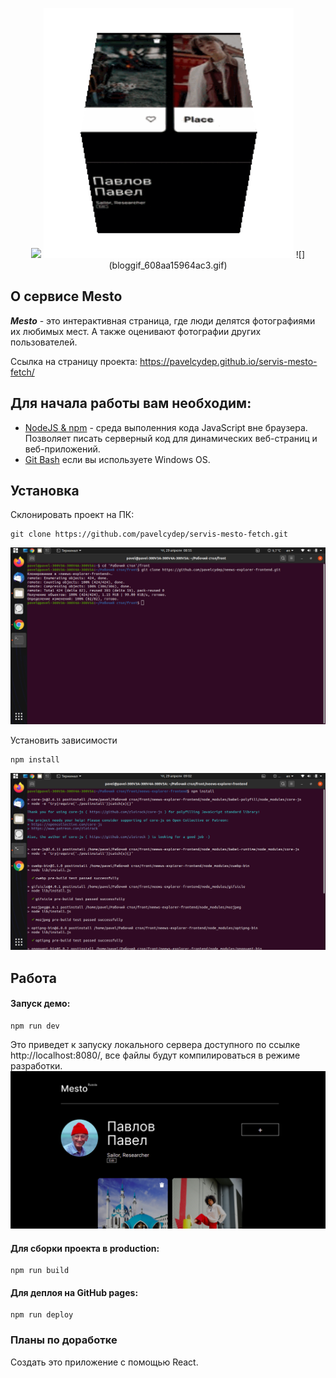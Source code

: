 
<p align="center">
    <img src="https://res.cloudinary.com/prysya/image/upload/v1586434550/logo_bdsdvx.svg" width="400">
      <img src="bloggif_608aa15964ac3.gif" width="400">
    ![](bloggif_608aa15964ac3.gif)
</p>


## О сервисе Mesto

**_Mesto_** - это интерактивная страница, где люди делятся фотографиями их любимых мест.
А также оценивают фотографии других пользователей.

Ссылка на страницу проекта:  https://pavelcydep.github.io/servis-mesto-fetch/

## Для начала работы вам необходим:

- <a href="https://nodejs.org/en/">NodeJS & npm<a> - среда выполенния кода JavaScript вне браузера. Позволяет писать серверный код для динамических веб-страниц и веб-приложений.
- <a href="https://gitforwindows.org/">Git Bash<a> если вы используете Windows OS.

## Установка

Склонировать проект на ПК:

    git clone https://github.com/pavelcydep/servis-mesto-fetch.git
![клонирование проекта github](top2.png)

Установить зависимости

    npm install
![установить зависимости](top3.png)
## Работа

#### Запуск демо:

    npm run dev
    
Это приведет к запуску локального сервера доступного по ссылке http://localhost:8080/, все файлы будут компилироваться в режиме разработки.
![установить зависимости](top1.png)

#### Для сборки проекта в production:

    npm run build
    
#### Для деплоя на GitHub pages:

    npm run deploy
### Планы по доработке
Создать это приложение с помощью  React.



